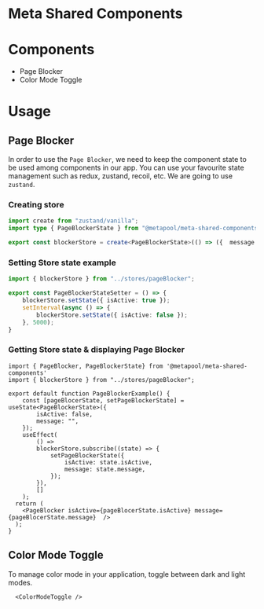 # Meta Shared Components

# Components

- Page Blocker
- Color Mode Toggle

# Usage

## Page Blocker

In order to use the `Page Blocker`, we need to keep the component state to be used among components in our app.
You can use your favourite state management such as redux, zustand, recoil, etc. We are going to use `zustand`.

### Creating store

```ts
import create from "zustand/vanilla";
import type { PageBlockerState } from "@metapool/meta-shared-components";

export const blockerStore = create<PageBlockerState>(() => ({  message: "Confirm this action in your wallet", isActive: false }));
```

### Setting Store state example

```ts
import { blockerStore } from "../stores/pageBlocker";

export const PageBlockerStateSetter = () => {
    blockerStore.setState({ isActive: true });
    setInterval(async () => {
        blockerStore.setState({ isActive: false });
    }, 5000);
}
```

### Getting Store state & displaying Page Blocker

```tsx
import { PageBlocker, PageBlockerState} from '@metapool/meta-shared-components'
import { blockerStore } from "../stores/pageBlocker";

export default function PageBlockerExample() {
    const [pageBlocerState, setPageBlockerState] = useState<PageBlockerState>({
        isActive: false,
        message: "",
    });
    useEffect(
        () =>
        blockerStore.subscribe((state) => {
            setPageBlockerState({
                isActive: state.isActive,
                message: state.message,
            });
        }),
        []
    );
  return (
    <PageBlocker isActive={pageBlocerState.isActive} message={pageBlocerState.message}  />
  );
}
```

## Color Mode Toggle

To manage color mode in your application, toggle between dark and light modes.

```tsx
  <ColorModeToggle />
```